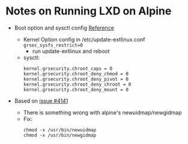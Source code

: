 # Notes on Running LXD on Alpine

+ Boot option and sysctl config [Reference](https://forum.alpinelinux.org/forum/pax-grsecurity/unprivileged-lxc-and-grsecurity-kernel)
  + Kernel Option config in /etc/update-extlinux.conf `grsec_sysfs_restrict=0` 
    + run update-extlinux and reboot
  + sysctl:
    ```
    kernel.grsecurity.chroot_caps = 0
    kernel.grsecurity.chroot_deny_chmod = 0
    kernel.grsecurity.chroot_deny_pivot = 0
    kernel.grsecurity.chroot_deny_chroot = 0
    kernel.grsecurity.chroot_deny_mount = 0
    ```

+ Based on [issue #4141](https://github.com/lxc/lxd/issues/4141)
  + There is something wrong with alpine's newuidmap/newgidmap
  + Fix: 
    ```
    chmod -x /usr/bin/newuidmap
    chmod -x /usr/bin/newgidmap
    ```
